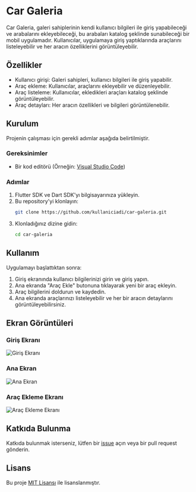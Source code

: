 # Car Galeria

Car Galeria, galeri sahiplerinin kendi kullanıcı bilgileri ile giriş yapabileceği ve arabalarını ekleyebileceği, bu arabaları katalog şeklinde sunabileceği bir mobil uygulamadır. Kullanıcılar, uygulamaya giriş yaptıklarında araçlarını listeleyebilir ve her aracın özelliklerini görüntüleyebilir.

## Özellikler

- Kullanıcı girişi: Galeri sahipleri, kullanıcı bilgileri ile giriş yapabilir.
- Araç ekleme: Kullanıcılar, araçlarını ekleyebilir ve düzenleyebilir.
- Araç listeleme: Kullanıcılar, ekledikleri araçları katalog şeklinde görüntüleyebilir.
- Araç detayları: Her aracın özellikleri ve bilgileri görüntülenebilir.

## Kurulum

Projenin çalışması için gerekli adımlar aşağıda belirtilmiştir.

### Gereksinimler


- Bir kod editörü (Örneğin: [Visual Studio Code](https://code.visualstudio.com/))

### Adımlar

1. Flutter SDK ve Dart SDK'yı bilgisayarınıza yükleyin.
2. Bu repository'yi klonlayın:
    ```sh
    git clone https://github.com/kullaniciadi/car-galeria.git
    ```
3. Klonladığınız dizine gidin:
    ```sh
    cd car-galeria
    ```


## Kullanım

Uygulamayı başlattıktan sonra:

1. Giriş ekranında kullanıcı bilgilerinizi girin ve giriş yapın.
2. Ana ekranda "Araç Ekle" butonuna tıklayarak yeni bir araç ekleyin.
3. Araç bilgilerini doldurun ve kaydedin.
4. Ana ekranda araçlarınızı listeleyebilir ve her bir aracın detaylarını görüntüleyebilirsiniz.

## Ekran Görüntüleri

### Giriş Ekranı
![Giriş Ekranı](screenshots/login.png)

### Ana Ekran
![Ana Ekran](screenshots/main.png)

### Araç Ekleme Ekranı
![Araç Ekleme Ekranı](screenshots/add_car.png)

## Katkıda Bulunma

Katkıda bulunmak isterseniz, lütfen bir [issue](https://github.com/kullaniciadi/car-galeria/issues) açın veya bir pull request gönderin.

## Lisans

Bu proje [MIT Lisansı](LICENSE) ile lisanslanmıştır.
